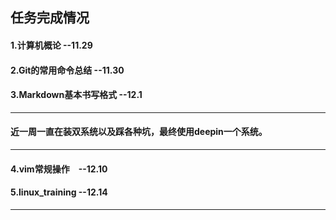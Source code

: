 ## 任务完成情况
#### 1.计算机概论 --11.29
#### 2.Git的常用命令总结 --11.30 
#### 3.Markdown基本书写格式 --12.1
---
#### 近一周一直在装双系统以及踩各种坑，最终使用deepin一个系统。
---
#### 4.vim常规操作　--12.10
#### 5.linux_training  --12.14

---
